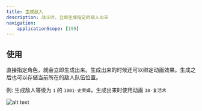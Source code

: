 ```yaml
---
title: 生成敌人
description: 战斗时，立即生成指定的敌人出来
navigation:
    applicationScope: [199]
---
```


## 使用

直接指定角色，就会立即生成出来。生成出来的时候还可以绑定动画效果。生成之后也可以存储当前所在的敌人队伍位置。

例: 生成敌人等级为 `1` 的 `1001-史莱姆`，生成出来时使用动画 `38-复活术`

![alt text](https://cdn.gcw.wiki/gcw/image/zh_hans/commands/battle/generateenemies/image.png)
